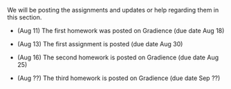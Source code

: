 We will be posting the assignments and updates or help regarding them in this section.

 *  (Aug 11) The first homework was posted on Gradience (due date Aug 18)
 
 *  (Aug 13) The first assignment is posted  (due date Aug 30)

 *  (Aug 16) The second homework is posted on Gradience (due date Aug 25)
 
 *  (Aug  ??) The third homework is posted on Gradience (due date Sep ??)
 

